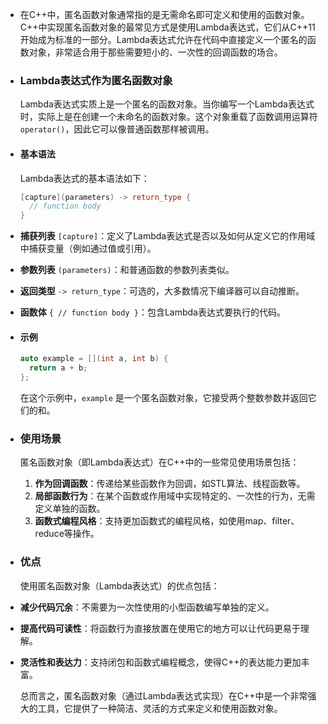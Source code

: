 - 在C++中，匿名函数对象通常指的是无需命名即可定义和使用的函数对象。C++中实现匿名函数对象的最常见方式是使用Lambda表达式，它们从C++11开始成为标准的一部分。Lambda表达式允许在代码中直接定义一个匿名的函数对象，非常适合用于那些需要短小的、一次性的回调函数的场合。
- ### Lambda表达式作为匿名函数对象
  
  Lambda表达式实质上是一个匿名的函数对象。当你编写一个Lambda表达式时，实际上是在创建一个未命名的函数对象。这个对象重载了函数调用运算符`operator()`，因此它可以像普通函数那样被调用。
- #### 基本语法
  
  Lambda表达式的基本语法如下：
  
  ```cpp
  [capture](parameters) -> return_type {
    // function body
  }
  ```
- **捕获列表** `[capture]`：定义了Lambda表达式是否以及如何从定义它的作用域中捕获变量（例如通过值或引用）。
- **参数列表** `(parameters)`：和普通函数的参数列表类似。
- **返回类型** `-> return_type`：可选的，大多数情况下编译器可以自动推断。
- **函数体** `{ // function body }`：包含Lambda表达式要执行的代码。
- #### 示例
  
  ```cpp
  auto example = [](int a, int b) {
    return a + b;
  };
  ```
  
  在这个示例中，`example` 是一个匿名函数对象，它接受两个整数参数并返回它们的和。
- ### 使用场景
  
  匿名函数对象（即Lambda表达式）在C++中的一些常见使用场景包括：
  
  1. **作为回调函数**：传递给某些函数作为回调，如STL算法、线程函数等。
  2. **局部函数行为**：在某个函数或作用域中实现特定的、一次性的行为，无需定义单独的函数。
  3. **函数式编程风格**：支持更加函数式的编程风格，如使用map、filter、reduce等操作。
- ### 优点
  
  使用匿名函数对象（Lambda表达式）的优点包括：
- **减少代码冗余**：不需要为一次性使用的小型函数编写单独的定义。
- **提高代码可读性**：将函数行为直接放置在使用它的地方可以让代码更易于理解。
- **灵活性和表达力**：支持闭包和函数式编程概念，使得C++的表达能力更加丰富。
  
  总而言之，匿名函数对象（通过Lambda表达式实现）在C++中是一个非常强大的工具，它提供了一种简洁、灵活的方式来定义和使用函数对象。